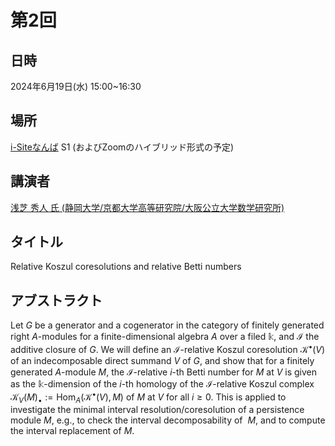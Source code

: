 
<script type="text/x-mathjax-config">MathJax.Hub.Config({tex2jax:{inlineMath:[['\$','\$'],['\\(','\\)']],processEscapes:true},CommonHTML: {matchFontHeight:false}});</script>
<script type="text/javascript" async src="https://cdnjs.cloudflare.com/ajax/libs/mathjax/2.7.1/MathJax.js?config=TeX-MML-AM_CHTML"></script>

# 第2回

## 日時
2024年6月19日(水) 15:00~16:30

## 場所
[i-Siteなんば](https://www.omu.ac.jp/isite/) S1
(およびZoomのハイブリッド形式の予定)

## 講演者
[浅芝 秀人 氏 (静岡大学/京都大学高等研究院/大阪公立大学数学研究所)](https://wwp.shizuoka.ac.jp/asashiba/hideto-asashibas-website/)

## タイトル
Relative Koszul coresolutions and relative Betti numbers


## アブストラクト
Let $G$ be a generator and a cogenerator in the category of finitely generated
right $A$-modules for a finite-dimensional algebra $A$ over a filed $\Bbbk$,
and $\mathcal{I}$ the additive closure of $G$.
We will define an $\mathcal{I}$-relative Koszul coresolution $\mathcal{K}^{\bullet}(V)$
of an indecomposable direct summand $V$ of $G$, and
show that for a finitely generated $A$-module $M$,
the $\mathcal{I}$-relative $i$-th Betti number for $M$ at $V$
is given as the $\Bbbk$-dimension of the $i$-th homology of the
$\mathcal{I}$-relative Koszul complex
$\mathcal{K}_{V}(M)_{\bullet}:=\mathrm{Hom}_A(\mathcal{K}^{\bullet}(V),M)$
of $M$ at $V$ for all $i \ge 0$.
This is applied to investigate the minimal interval resolution/coresolution
of a persistence module $M$,
e.g., to check the interval decomposability of  $M$, and to compute
the interval replacement of $M$.